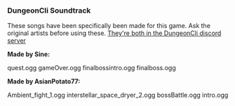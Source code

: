 ### DungeonCli Soundtrack
These songs have been specifically been made for this game. Ask the original
artists before using these.
[They're both in the DungeonCli discord server](https://discord.gg/eAUqKKe)

**Made by Sine:**

quest.ogg
gameOver.ogg
finalbossintro.ogg
finalboss.ogg

**Made by AsianPotato77:**

Ambient_fight_1.ogg
interstellar_space_dryer_2.ogg
bossBattle.ogg
intro.ogg
